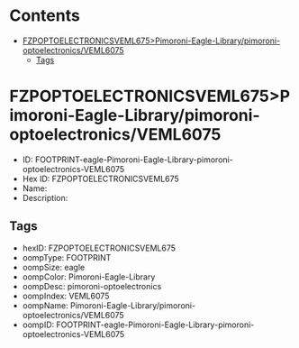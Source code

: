 



Contents
========

* [FZPOPTOELECTRONICSVEML675>Pimoroni-Eagle-Library/pimoroni-optoelectronics/VEML6075](#fzpoptoelectronicsveml675pimoroni-eagle-librarypimoroni-optoelectronicsveml6075)
	* [Tags](#tags)

# FZPOPTOELECTRONICSVEML675>Pimoroni-Eagle-Library/pimoroni-optoelectronics/VEML6075

- ID: FOOTPRINT-eagle-Pimoroni-Eagle-Library-pimoroni-optoelectronics-VEML6075
- Hex ID: FZPOPTOELECTRONICSVEML675
- Name: 
- Description: 

## Tags

- hexID: FZPOPTOELECTRONICSVEML675
- oompType: FOOTPRINT
- oompSize: eagle
- oompColor: Pimoroni-Eagle-Library
- oompDesc: pimoroni-optoelectronics
- oompIndex: VEML6075
- oompName: Pimoroni-Eagle-Library/pimoroni-optoelectronics/VEML6075
- oompID: FOOTPRINT-eagle-Pimoroni-Eagle-Library-pimoroni-optoelectronics-VEML6075

